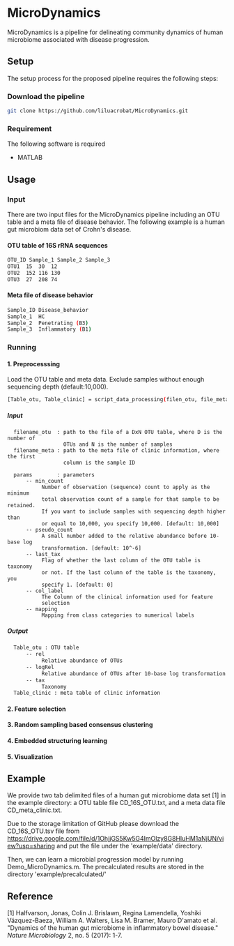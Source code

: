 # MicroDynamics
MicroDynamics is a pipeline for delineating community dynamics of human microbiome associated with disease progression.
## Setup
The setup process for the proposed pipeline requires the following steps:
### Download the pipeline
```bash
git clone https://github.com/liluacrobat/MicroDynamics.git
```
### Requirement
The following software is required
* MATLAB

## Usage
### Input
There are two input files for the MicroDynamics pipeline including an OTU table and a meta file of disease behavior. The following example is a human gut microbiom data set of Crohn's disease. 
#### OTU table of 16S rRNA sequences
```bash
OTU_ID Sample_1 Sample_2 Sample_3
OTU1  15  30  12
OTU2  152 116 130
OTU3  27  208 74
```
#### Meta file of disease behavior
```bash
Sample_ID Disease_behavior
Sample_1  HC
Sample_2  Penetrating (B3)
Sample_3  Inflammatory (B1)
```

### Running
#### 1. Preprocesssing
Load the OTU table and meta data. Exclude samples without enough sequencing depth (default:10,000). 

```bash
[Table_otu, Table_clinic] = script_data_processing(filen_otu, file_meta, params)
```
##### Input
```
  filename_otu  : path to the file of a DxN OTU table, where D is the number of
                  OTUs and N is the number of samples
  filename_meta : path to the meta file of clinic information, where the first
                  column is the sample ID

  params        : parameters
      -- min_count
           Number of observation (sequence) count to apply as the minimum
           total observation count of a sample for that sample to be retained.
           If you want to include samples with sequencing depth higher than
           or equal to 10,000, you specify 10,000. [default: 10,000]
      -- pseudo_count
           A small number added to the relative abundance before 10-base log
           transformation. [default: 10^-6]
      -- last_tax
           Flag of whether the last column of the OTU table is taxonomy
           or not. If the last column of the table is the taxonomy, you
           specify 1. [default: 0]
      -- col_label
           The Column of the clinical information used for feature
           selection
      -- mapping
           Mapping from class categories to numerical labels
```
##### Output
```bash
  Table_otu : OTU table
      -- rel
           Relative abundance of OTUs
      -- logRel
           Relative abundance of OTUs after 10-base log transformation
      -- tax
           Taxonomy
  Table_clinic : meta table of clinic information
```

#### 2. Feature selection

#### 3. Random sampling based consensus clustering

#### 4. Embedded structuring learning

#### 5. Visualization

## Example
We provide two tab delimited files of a human gut microbiome data set [1] in the example directory: a OTU table file CD_16S_OTU.txt, and a meta data file CD_meta_clinic.txt. 

Due to the storage limitation of GitHub please download the CD_16S_OTU.tsv file from https://drive.google.com/file/d/1OhjjGS5Kw5G4ImOlzy8G8HluHM1aNjUN/view?usp=sharing and put the file under the 'example/data' directory. 

Then, we can learn a microbial progression model by running Demo_MicroDynamics.m. The precalculated results are stored in the directory 'example/precalculated/'

## Reference
[1] Halfvarson, Jonas, Colin J. Brislawn, Regina Lamendella, Yoshiki Vázquez-Baeza, William A. Walters, Lisa M. Bramer, Mauro D'amato et al. "Dynamics of the human gut microbiome in inflammatory bowel disease." *Nature Microbiology* 2, no. 5 (2017): 1-7.
